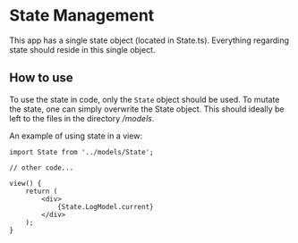 # State Management
This app has a single state object (located in State.ts). Everything regarding state should reside in this single object.

## How to use
To use the state in code, only the `State` object should be used. To mutate the state, one can simply overwrite the State object. This should ideally be left to the files in the directory */models*.

An example of using state in a view:

```TSX
import State from '../models/State';

// other code...

view() {
    return (
        <div>
            {State.LogModel.current}
        </div>
    );
}
```